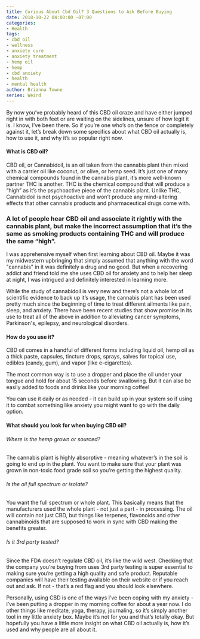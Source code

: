 ```yaml
---
title: Curious About Cbd Oil? 3 Questions to Ask Before Buying
date: 2018-10-22 04:00:00 -07:00
categories:
- Health
tags:
- cbd oil
- wellness
- anxiety cure
- anxiety treatment
- hemp oil
- hemp
- cbd anxiety
- health
- mental health
author: Brianna Towne
series: Weird
---
```


By now you’ve probably heard of this CBD oil craze and have either jumped right in with both feet or are waiting on the sidelines, unsure of how legit it is. I know, I’ve been there. So if you’re one who’s on the fence or completely against it, let’s break down some specifics about what CBD oil actually is, how to use it, and why it’s so popular right now.

#### What is CBD oil? 

CBD oil, or Cannabidoil, is an oil taken from the cannabis plant then mixed with a carrier oil like coconut, or olive, or hemp seed. It’s just one of many chemical compounds found in the cannabis plant, it’s more well-known partner THC is another. THC is the chemical compound that will produce a “high” as it’s the psychoactive piece of the cannabis plant. Unlike THC, Cannabidoil is not psychoactive and won’t produce any mind-altering effects that other cannabis products and pharmaceutical drugs come with.

### A lot of people hear CBD oil and associate it rightly with the cannabis plant, but make the incorrect assumption that it’s the same as smoking products containing THC and will produce the same “high”. 

I was apprehensive myself when first learning about CBD oil. Maybe it was my midwestern upbringing that simply assumed that anything with the word "cannabis" in it was definitely a drug and no good. But when a recovering addict and friend told me she uses CBD oil for anxiety and to help her sleep at night, I was intrigued and definitely interested in learning more.

While the study of cannabidoil is very new and there’s not a whole lot of scientific evidence to back up it’s usage, the cannabis plant has been used pretty much since the beginning of time to treat different ailments like pain, sleep, and anxiety. There have been recent studies that show promise in its use to treat all of the above in addition to alleviating cancer symptoms, Parkinson's, epilepsy, and neurological disorders. 

#### How do you use it?

CBD oil comes in a handful of different forms including liquid oil, hemp oil as a thick paste, capsules, tincture drops, sprays, salves for topical use, edibles (candy, gum), and vapor (like e-cigarettes). 

The most common way is to use a dropper and place the oil under your tongue and hold for about 15 seconds before swallowing. But it can also be easily added to foods and drinks like your morning coffee!

You can use it daily or as needed - it can build up in your system so if using it to combat something like anxiety you might want to go with the daily option.

#### What should you look for when buying CBD oil?

###### Where is the hemp grown or sourced?

The cannabis plant is highly absorptive - meaning whatever’s in the soil is going to end up in the plant. You want to make sure that your plant was grown in non-toxic food grade soil so you’re getting the highest quality.

###### Is the oil full spectrum or isolate?

You want the full spectrum or whole plant. This basically means that the manufacturers used the whole plant - not just a part - in processing. The oil will contain not just CBD, but things like terpenes, flavonoids and other cannabinoids that are supposed to work in sync with CBD making the benefits greater. 

###### Is it 3rd party tested?

Since the FDA doesn’t regulate CBD oil, it’s like the wild west. Checking that the company you’re buying from uses 3rd party testing is super essential to making sure you’re getting a high quality and safe product. Reputable companies will have their testing available on their website or if you reach out and ask. If not - that’s a red flag and you should look elsewhere.

Personally, using CBD is one of the ways I’ve been coping with my anxiety - I’ve been putting a dropper in my morning coffee for about a year now. I do other things like meditate, yoga, therapy, journaling, so it’s simply another tool in my little anxiety box. Maybe it’s not for you and that’s totally okay. But hopefully you have a little more insight on what CBD oil actually is, how it’s used and why people are all about it.